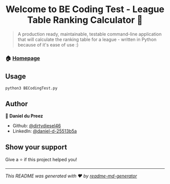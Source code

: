 <h1 align="center">Welcome to BE Coding Test - League Table Ranking Calculator 👋</h1>
<p>
</p>

> A production ready, maintainable, testable command-line application that will calculate the ranking table for a league - written in Python because of it's ease of use :) 

### 🏠 [Homepage](https://github.com/dirtydiesel46/BE_Coding_Test)

## Usage

```sh
python3 BECodingTest.py
```

## Author

👤 **Daniel du Preez**

* Github: [@dirtydiesel46](https://github.com/dirtydiesel46)
* LinkedIn: [@daniel-d-25513b5a](https://linkedin.com/in/daniel-d-25513b5a)

## Show your support

Give a ⭐️ if this project helped you!

***
_This README was generated with ❤️ by [readme-md-generator](https://github.com/kefranabg/readme-md-generator)_
